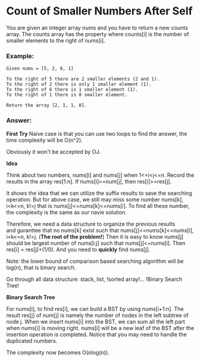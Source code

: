 Count of Smaller Numbers After Self
====================
You are given an integer array nums and you have to return a new counts array. The counts array has the property where counts[i] is the number of smaller elements to the right of nums[i].

### Example:

```
Given nums = [5, 2, 6, 1]

To the right of 5 there are 2 smaller elements (2 and 1).
To the right of 2 there is only 1 smaller element (1).
To the right of 6 there is 1 smaller element (1).
To the right of 1 there is 0 smaller element.

Return the array [2, 1, 1, 0].
```

### Answer:

**First Try**
Naive case is that you can use two loops to find the answer, 
the time complexity will be O(n^2).

Obviously it won't be accepted by OJ.

**Idea**

Think about two numbers, nums[i] and nums[j] when 1<=i<j<=n.
Record the results in the array res[1:n].
If nums[i]>=num[j], then res[i]>=res[j].

It shows the idea that we can utilize the suffix results to save the searching
operation. But for above case, we still may miss some number nums[k], i<k<=n, k!=j 
that is nums[j]<=nums[k]<=nums[i]. 
To find all these number, the complexity is the same as our navie solution.

Therefore, we need a data structure to organize the previous results  
and guranttee that no nums[k] exist 
such that nums[j]<=nums[k]<=nums[i], i<k<=n, k!=j. (**The root of the problem!**)
Then it is easy to know nums[j] should be largest number of nums[i:j] 
such that nums[j]<=nums[i]. Then res[i] = res[j]+(1/0). 
And you need to **quickly** find nums[j]. 

Note: the lower bound of comparison based searching algorithm will be log(n), 
that is binary search.

Go through all data structure: stack, list, !sorted array!... !Binary Search Tree!

**Binary Search Tree**

For nums[i], to find res[i], we can build a BST by using nums[i+1:n]. 
The result res[j] of num[j] is namely the number of nodes in the left subtree of node j. 
When we insert nums[i] into the BST, we can sum all the left part
when nums[i] is moving right. nums[i] will be a new leaf of the BST after the insertion
operation is completed. Notice that you may need to handle the duplicated numbers.

The complexity now becomes O(nlog(n)).




